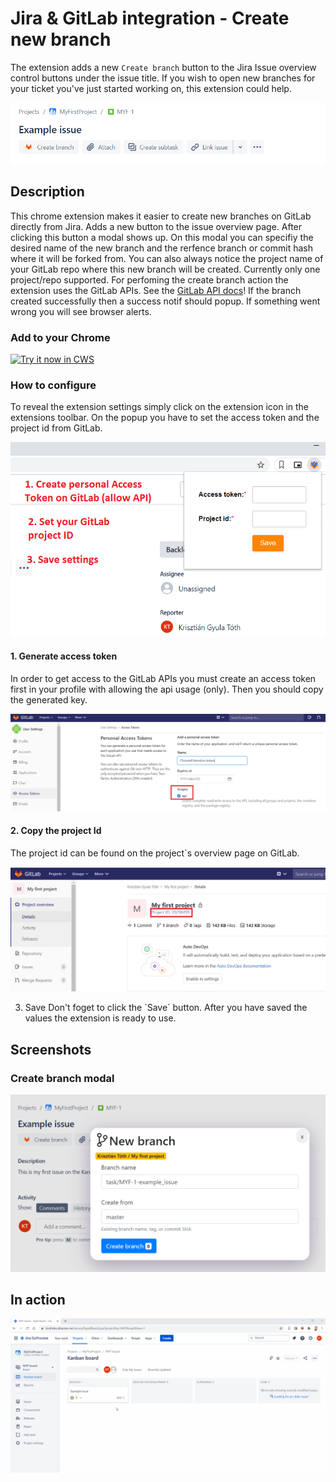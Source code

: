 # Jira & GitLab integration - Create new branch
The extension adds a new `Create branch` button to the Jira Issue overview control buttons under the issue title. If you wish to open new branches for your ticket you've just started working on, this extension could help.

![Screenshot1](screenshots/Capture9.PNG)

## Description
This chrome extension makes it easier to create new branches on GitLab directly from Jira. Adds a new button to the issue overview page. After clicking this button a modal shows up. On this modal you can specifiy the desired name of the new branch and the rerfence branch or commit hash where it will be forked from. You can also always notice the  project name of your GitLab repo where this new branch will be created. Currently only one project/repo supported. 
For perfoming the create branch action the extension uses the GitLab APIs. See the [GitLab API docs](https://docs.gitlab.com/ee/api/)!
If the branch created successfully then a success notif should popup. If something went wrong you will see browser alerts.

### Add to your Chrome
<a target="_blank" href="https://chrome.google.com/webstore/detail/jira-gitlab-integration-n/ccoandmmhdbepejjfhlimekeeamdkgkj">![Try it now in CWS](https://raw.github.com/GoogleChrome/chrome-app-samples/master/tryitnowbutton.png "Click here to install this from the Chrome Web Store")</a>

### How to configure
To reveal the extension settings simply click on the extension icon in the extensions toolbar. On the popup you have to set the access token and the project id from GitLab.

![Screenshot4](screenshots/Capture7.png)

#### 1. Generate access token
In order to get access to the GitLab APIs you must create an access token first in your profile with allowing the api usage (only). Then you should copy the generated key.

![Screenshot4](screenshots/Capture11.png)

#### 2. Copy the project Id
The project id can be found on the project`s overview page on GitLab. 

![Screenshot5](screenshots/Capture10.PNG)

3. Save
Don't foget to click the ´Save´ button. After you have saved the values the extension is ready to use.

## Screenshots
### Create branch modal
![Screenshot7](screenshots/Capture2.PNG)

## In action

![Screenrecord9](screenshots/how-it-works.gif)

